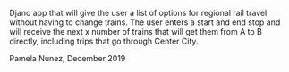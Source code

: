Djano app that will give the user a list of options for regional rail travel without having to change trains.
The user enters a start and end stop and will receive the next x number of trains that will get them
from A to B directly, including trips that go through Center City.


Pamela Nunez, December 2019
